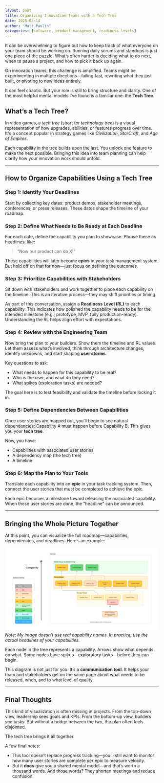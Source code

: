 ```yaml
---
layout: post
title: Organizing Innovation Teams with a Tech Tree
date: 2025-05-14
author: "Matt Paulin"
categories: [software, product-management, readiness-levels]
---
```


It can be overwhelming to figure out how to keep track of what everyone on your team should be working on. Running daily scrums and standups is just one piece of the puzzle. What’s often harder is deciding what to do next, when to pause a project, and how to pick it back up again.

On innovation teams, this challenge is amplified. Teams might be experimenting in multiple directions—failing fast, rewriting what they just built, or pivoting to new ideas entirely.

It can feel chaotic. But your role is still to bring structure and clarity. One of the most helpful mental models I’ve found is a familiar one: the **Tech Tree**.

## What’s a Tech Tree?

In video games, a *tech tree* (short for *technology tree*) is a visual representation of how upgrades, abilities, or features progress over time. It's a concept popular in strategy games like *Civilization*, *StarCraft*, and *Age of Empires*.

Each capability in the tree builds upon the last. You unlock one feature to make the next possible. Bringing this idea into team planning can help clarify how your innovation work should unfold.

---

## How to Organize Capabilities Using a Tech Tree

### Step 1: Identify Your Deadlines

Start by collecting key dates: product demos, stakeholder meetings, conferences, or press releases. These dates shape the timeline of your roadmap.

### Step 2: Define What Needs to Be Ready at Each Deadline

For each date, define the capability you plan to showcase. Phrase these as headlines, like:  
> “Now our product can do X!”

These capabilities will later become **epics** in your task management system. But hold off on that for now—just focus on defining the outcomes.

### Step 3: Prioritize Capabilities with Stakeholders

Sit down with stakeholders and work together to place each capability on the timeline. This is an iterative process—they may shift priorities or timing.

As part of this conversation, assign a **Readiness Level (RL)** to each capability. This indicates how polished the capability needs to be for the intended milestone (e.g., prototype, MVP, fully production-ready). Understanding the RL helps align effort with expectations.

### Step 4: Review with the Engineering Team

Now bring the plan to your builders. Show them the timeline and RL values. Let them assess what’s involved, think through architecture changes, identify unknowns, and start shaping **user stories**.

Key questions to ask:
- What needs to happen for this capability to be real?
- Who is the user, and what do they need?
- What spikes (exploration tasks) are needed?

The goal here is to test feasibility and validate the timeline before locking it in.

### Step 5: Define Dependencies Between Capabilities

Once user stories are mapped out, you’ll begin to see natural dependencies: Capability A must happen before Capability B. This gives you your **tech tree**.

Now, you have:
- Capabilities with associated user stories
- A dependency map (the tech tree)
- A timeline

### Step 6: Map the Plan to Your Tools

Translate each capability into an **epic** in your task tracking system. Then, connect the user stories that must be completed to achieve the epic.

Each epic becomes a milestone toward releasing the associated capability. When those user stories are done, the "headline" can be announced.

---

## Bringing the Whole Picture Together

At this point, you can visualize the full roadmap—capabilities, dependencies, and deadlines. Here’s an example:

![Tech Tree Example](/assets/images/tech_tree_example.png)  
*Note: My image doesn’t use real capability names. In practice, use the actual headlines of your capabilities.*

Each node in the tree represents a capability. Arrows show what depends on what. Some nodes have spikes—exploratory tasks—before they can begin.

This diagram is not just for you. It’s a **communication tool**. It helps your team and stakeholders get on the same page about what needs to be released, when, and to what level of quality.

---

## Final Thoughts

This kind of visualization is often missing in projects. From the top-down view, leadership sees goals and KPIs. From the bottom-up view, builders see tasks. But without a bridge between the two, the plan often feels disjointed.

The tech tree brings it all together.

A few final notes:
- This tool doesn’t replace progress tracking—you’ll still want to monitor how many user stories are complete per epic to measure velocity.
- But it **does** give you a shared mental model—and that’s worth a thousand words. And those words? They shorten meetings and reduce confusion.
